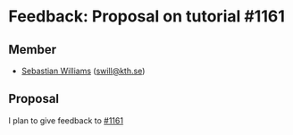 # Feedback: Proposal on tutorial #1161
## Member
- [Sebastian Williams](https://github.com/sfkwww) (swill@kth.se)

## Proposal

I plan to give feedback to [#1161](https://github.com/KTH/devops-course/pull/1161)
